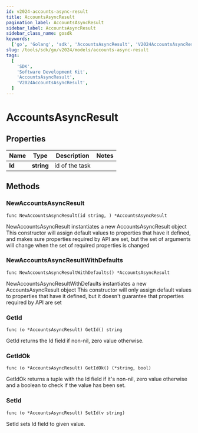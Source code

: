 ```yaml
---
id: v2024-accounts-async-result
title: AccountsAsyncResult
pagination_label: AccountsAsyncResult
sidebar_label: AccountsAsyncResult
sidebar_class_name: gosdk
keywords:
  ['go', 'Golang', 'sdk', 'AccountsAsyncResult', 'V2024AccountsAsyncResult']
slug: /tools/sdk/go/v2024/models/accounts-async-result
tags:
  [
    'SDK',
    'Software Development Kit',
    'AccountsAsyncResult',
    'V2024AccountsAsyncResult',
  ]
---
```


# AccountsAsyncResult

## Properties

| Name   | Type       | Description    | Notes |
| ------ | ---------- | -------------- | ----- |
| **Id** | **string** | id of the task |

## Methods

### NewAccountsAsyncResult

`func NewAccountsAsyncResult(id string, ) *AccountsAsyncResult`

NewAccountsAsyncResult instantiates a new AccountsAsyncResult object This constructor will assign default values to properties that have it defined, and makes sure properties required by API are set, but the set of arguments will change when the set of required properties is changed

### NewAccountsAsyncResultWithDefaults

`func NewAccountsAsyncResultWithDefaults() *AccountsAsyncResult`

NewAccountsAsyncResultWithDefaults instantiates a new AccountsAsyncResult object This constructor will only assign default values to properties that have it defined, but it doesn't guarantee that properties required by API are set

### GetId

`func (o *AccountsAsyncResult) GetId() string`

GetId returns the Id field if non-nil, zero value otherwise.

### GetIdOk

`func (o *AccountsAsyncResult) GetIdOk() (*string, bool)`

GetIdOk returns a tuple with the Id field if it's non-nil, zero value otherwise and a boolean to check if the value has been set.

### SetId

`func (o *AccountsAsyncResult) SetId(v string)`

SetId sets Id field to given value.
